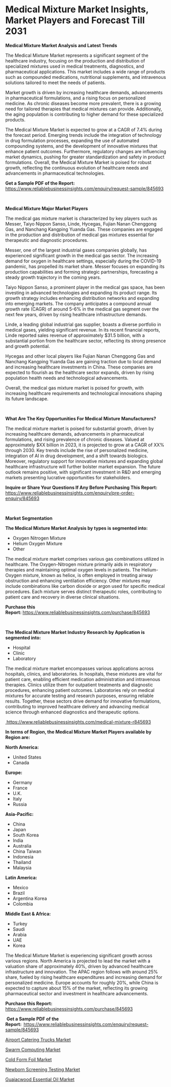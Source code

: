 <p><h1>Medical Mixture Market Insights, Market Players and Forecast Till 2031</h1></p><p><strong>Medical Mixture Market Analysis and Latest Trends</strong></p>
<p><p>The Medical Mixture Market represents a significant segment of the healthcare industry, focusing on the production and distribution of specialized mixtures used in medical treatments, diagnostics, and pharmaceutical applications. This market includes a wide range of products such as compounded medications, nutritional supplements, and intravenous solutions tailored to meet the needs of patients.</p><p>Market growth is driven by increasing healthcare demands, advancements in pharmaceutical formulations, and a rising focus on personalized medicine. As chronic diseases become more prevalent, there is a growing need for tailored therapies that medical mixtures can provide. Additionally, the aging population is contributing to higher demand for these specialized products.</p><p>The Medical Mixture Market is expected to grow at a CAGR of 7.4% during the forecast period. Emerging trends include the integration of technology in drug formulation processes, expanding the use of automated compounding systems, and the development of innovative mixtures that enhance patient outcomes. Furthermore, regulatory changes are influencing market dynamics, pushing for greater standardization and safety in product formulations. Overall, the Medical Mixture Market is poised for robust growth, reflecting the continuous evolution of healthcare needs and advancements in pharmaceutical technologies.</p></p>
<p><strong>Get a Sample PDF of the Report:&nbsp;</strong> <a href="https://www.reliablebusinessinsights.com/enquiry/request-sample/845693?utm_campaign=1113&utm_medium=2&utm_source=Github&utm_content=ia&utm_term=12112024&utm_id=medical-mixture">https://www.reliablebusinessinsights.com/enquiry/request-sample/845693</a></p>
<p>&nbsp;</p>
<p><strong>Medical Mixture Major Market Players</strong></p>
<p><p>The medical gas mixture market is characterized by key players such as Messer, Taiyo Nippon Sanso, Linde, Hycegas, Fujian Nanan Chenggong Gas, and Nanchang Kangping Yuanda Gas. These companies are engaged in the production and distribution of medical gas mixtures essential for therapeutic and diagnostic procedures.</p><p>Messer, one of the largest industrial gases companies globally, has experienced significant growth in the medical gas sector. The increasing demand for oxygen in healthcare settings, especially during the COVID-19 pandemic, has propelled its market share. Messer focuses on expanding its production capabilities and forming strategic partnerships, forecasting a steady growth trajectory in the coming years.</p><p>Taiyo Nippon Sanso, a prominent player in the medical gas space, has been investing in advanced technologies and expanding its product range. Its growth strategy includes enhancing distribution networks and expanding into emerging markets. The company anticipates a compound annual growth rate (CAGR) of around 5-6% in the medical gas segment over the next few years, driven by rising healthcare infrastructure demands.</p><p>Linde, a leading global industrial gas supplier, boasts a diverse portfolio in medical gases, yielding significant revenue. In its recent financial reports, Linde reported sales revenue of approximately $31.5 billion, with a substantial portion from the healthcare sector, reflecting its strong presence and growth potential.</p><p>Hycegas and other local players like Fujian Nanan Chenggong Gas and Nanchang Kangping Yuanda Gas are gaining traction due to local demand and increasing healthcare investments in China. These companies are expected to flourish as the healthcare sector expands, driven by rising population health needs and technological advancements.</p><p>Overall, the medical gas mixture market is poised for growth, with increasing healthcare requirements and technological innovations shaping its future landscape.</p></p>
<p>&nbsp;</p>
<p><strong>What Are The Key Opportunities For Medical Mixture Manufacturers?</strong></p>
<p><p>The medical mixture market is poised for substantial growth, driven by increasing healthcare demands, advancements in pharmaceutical formulations, and rising prevalence of chronic diseases. Valued at approximately $XX billion in 2023, it is projected to grow at a CAGR of XX% through 2030. Key trends include the rise of personalized medicine, integration of AI in drug development, and a shift towards biologics. Moreover, regulatory support for innovative mixtures and expanding global healthcare infrastructure will further bolster market expansion. The future outlook remains positive, with significant investment in R&D and emerging markets presenting lucrative opportunities for stakeholders.</p></p>
<p><strong>Inquire or Share Your Questions If Any Before Purchasing This Report:</strong> <a href="https://www.reliablebusinessinsights.com/enquiry/pre-order-enquiry/845693?utm_campaign=1113&utm_medium=2&utm_source=Github&utm_content=ia&utm_term=12112024&utm_id=medical-mixture">https://www.reliablebusinessinsights.com/enquiry/pre-order-enquiry/845693</a></p>
<p>&nbsp;</p>
<p><strong>Market Segmentation</strong></p>
<p><strong>The Medical Mixture Market Analysis by types is segmented into:</strong></p>
<p><ul><li>Oxygen Nitrogen Mixture</li><li>Helium Oxygen Mixture</li><li>Other</li></ul></p>
<p><p>The medical mixture market comprises various gas combinations utilized in healthcare. The Oxygen-Nitrogen mixture primarily aids in respiratory therapies and maintaining optimal oxygen levels in patients. The Helium-Oxygen mixture, known as heliox, is often employed in treating airway obstruction and enhancing ventilation efficiency. Other mixtures may include combinations like carbon dioxide or argon used for specific medical procedures. Each mixture serves distinct therapeutic roles, contributing to patient care and recovery in diverse clinical situations.</p></p>
<p><strong>Purchase this Report:&nbsp;</strong><a href="https://www.reliablebusinessinsights.com/purchase/845693?utm_campaign=1113&utm_medium=2&utm_source=Github&utm_content=ia&utm_term=12112024&utm_id=medical-mixture">https://www.reliablebusinessinsights.com/purchase/845693</a></p>
<p>&nbsp;</p>
<p><strong>The Medical Mixture Market Industry Research by Application is segmented into:</strong></p>
<p><ul><li>Hospital</li><li>Clinic</li><li>Laboratory</li></ul></p>
<p><p>The medical mixture market encompasses various applications across hospitals, clinics, and laboratories. In hospitals, these mixtures are vital for patient care, enabling efficient medication administration and intravenous therapies. Clinics utilize them for outpatient treatments and diagnostic procedures, enhancing patient outcomes. Laboratories rely on medical mixtures for accurate testing and research purposes, ensuring reliable results. Together, these sectors drive demand for innovative formulations, contributing to improved healthcare delivery and advancing medical science through enhanced diagnostics and therapeutic options.</p></p>
<p><a href="https://www.reliablebusinessinsights.com/medical-mixture-r845693?utm_campaign=1113&utm_medium=2&utm_source=Github&utm_content=ia&utm_term=12112024&utm_id=medical-mixture">&nbsp;https://www.reliablebusinessinsights.com/medical-mixture-r845693</a></p>
<p><strong>In terms of Region, the Medical Mixture Market Players available by Region are:</strong></p>
<p>
    <p> <strong> North America: </strong>
        <ul>
            <li>United States</li>
            <li>Canada</li>
        </ul>
        </p> 
    <p> <strong> Europe: </strong>
        <ul>
            <li>Germany</li>
            <li>France</li>
            <li>U.K.</li>
            <li>Italy</li>
            <li>Russia</li>
        </ul>
        </p> 
    <p> <strong> Asia-Pacific: </strong>
        <ul>
            <li>China</li>
            <li>Japan</li>
            <li>South Korea</li>
            <li>India</li>
            <li>Australia</li>
            <li>China Taiwan</li>
            <li>Indonesia</li>
            <li>Thailand</li>
            <li>Malaysia</li>
        </ul>
        </p> 
    <p> <strong> Latin America: </strong>
        <ul>
            <li>Mexico</li>
            <li>Brazil</li>
            <li>Argentina Korea</li>
            <li>Colombia</li>
        </ul>
        </p> 
    <p> <strong> Middle East & Africa: </strong>
        <ul>
            <li>Turkey</li>
            <li>Saudi</li>
            <li>Arabia</li>
            <li>UAE</li>
            <li>Korea</li>
        </ul>
    </p>
    </p>
<p><p>The Medical Mixture Market is experiencing significant growth across various regions. North America is projected to lead the market with a valuation share of approximately 40%, driven by advanced healthcare infrastructure and innovation. The APAC region follows with around 25% share, fueled by rising healthcare expenditures and increasing demand for personalized medicine. Europe accounts for roughly 20%, while China is expected to capture about 15% of the market, reflecting its growing pharmaceutical sector and investment in healthcare advancements.</p></p>
<p><strong>Purchase this Report: </strong><a href="https://www.reliablebusinessinsights.com/purchase/845693?utm_campaign=1113&utm_medium=2&utm_source=Github&utm_content=ia&utm_term=12112024&utm_id=medical-mixture">https://www.reliablebusinessinsights.com/purchase/845693</a></p>
<p>&nbsp;<strong>Get a Sample PDF of the Report:&nbsp;&nbsp;</strong><a href="https://www.reliablebusinessinsights.com/enquiry/request-sample/845693?utm_campaign=1113&utm_medium=2&utm_source=Github&utm_content=ia&utm_term=12112024&utm_id=medical-mixture">https://www.reliablebusinessinsights.com/enquiry/request-sample/845693</a></p>
<p><strong></strong></p>
<p><p><a href="https://www.linkedin.com/pulse/influencing-factors-airport-catering-trucks-market-insights-growth-m5ede?utm_campaign=1113&utm_medium=2&utm_source=Github&utm_content=ia&utm_term=12112024&utm_id=medical-mixture">Airport Catering Trucks Market</a></p><p><a href="https://issuu.com/reportprime-2/docs/swarm-computing-market-size-2030.pp_856ca6f5b40743?utm_campaign=1113&utm_medium=2&utm_source=Github&utm_content=ia&utm_term=12112024&utm_id=medical-mixture">Swarm Computing Market</a></p><p><a href="https://www.linkedin.com/pulse/global-cold-form-foil-market-opportunities-challenges2024-2031-phnpc?utm_campaign=1113&utm_medium=2&utm_source=Github&utm_content=ia&utm_term=12112024&utm_id=medical-mixture">Cold Form Foil Market</a></p><p><a href="https://issuu.com/reportprime-2/docs/newborn-screening-testing-market-si_a0d5d83f95ca21?utm_campaign=1113&utm_medium=2&utm_source=Github&utm_content=ia&utm_term=12112024&utm_id=medical-mixture">Newborn Screening Testing Market</a></p><p><a href="https://www.linkedin.com/pulse/key-drivers-guaiacwood-essential-oil-market-trends-future-outlook-pcwlc?utm_campaign=1113&utm_medium=2&utm_source=Github&utm_content=ia&utm_term=12112024&utm_id=medical-mixture">Guaiacwood Essential Oil Market</a></p></p>